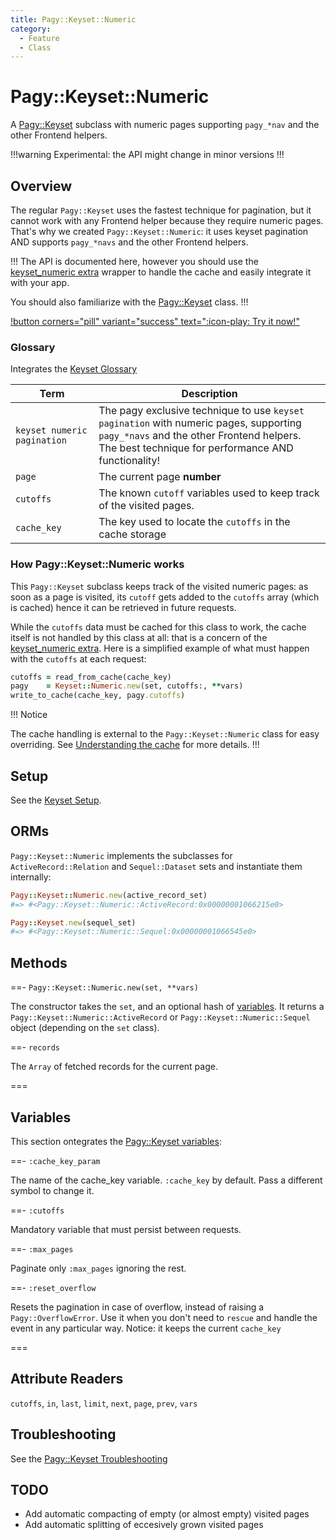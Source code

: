 ```yaml
---
title: Pagy::Keyset::Numeric
category:
  - Feature
  - Class
---
```


# Pagy::Keyset::Numeric

A [Pagy::Keyset](keyset.md) subclass with numeric pages supporting `pagy_*nav` and the other Frontend helpers.

!!!warning Experimental: the API might change in minor versions
!!!

## Overview

The regular `Pagy::Keyset` uses the fastest technique for pagination, but it cannot work with any Frontend helper because they require numeric
pages. That's why we created `Pagy::Keyset::Numeric`: it uses keyset pagination AND supports `pagy_*navs` and the other Frontend
helpers.

!!!
The API is documented here, however you should use the [keyset_numeric extra](/docs/extras/keyset_numeric)
wrapper to handle the cache and easily integrate it with your app.

You should also familiarize with the [Pagy::Keyset](keyset.md) class.
!!!

[!button corners="pill" variant="success" text=":icon-play: Try it now!"](/playground.md#5-keyset-apps)

### Glossary

Integrates the [Keyset Glossary](keyset_numeric.md#glossary)

| Term                        | Description                                                                                                                                                                                   |
|-----------------------------|-----------------------------------------------------------------------------------------------------------------------------------------------------------------------------------------------|
| `keyset numeric pagination` | The pagy exclusive technique to use `keyset pagination` with numeric pages, supporting `pagy_*navs` and the other Frontend helpers.<br/>The best technique for performance AND functionality! |
| `page`                      | The current page **number**                                                                                                                                                                   |
| `cutoffs`                   | The known `cutoff` variables used to keep track of the visited pages.                                                                                                                         |
| `cache_key`                 | The key used to locate the `cutoffs` in the cache storage                                                                                                                                     |

### How Pagy::Keyset::Numeric works

This `Pagy::Keyset` subclass keeps track of the visited numeric pages: as soon as a page is visited, its `cutoff` gets added to the `cutoffs` array (which is cached) hence it can be retrieved in future requests.

While the `cutoffs` data must be cached for this class to work, the cache itself is not handled by this class at all: that is a concern of the [keyset_numeric extra](/docs/extras/keyset_numeric). Here is a simplified example of what must happen with the `cutoffs` at each request:

```ruby
cutoffs = read_from_cache(cache_key)
pagy    = Keyset::Numeric.new(set, cutoffs:, **vars)
write_to_cache(cache_key, pagy.cutoffs)
```

!!! Notice

The cache handling is external to the `Pagy::Keyset::Numeric` class for easy overriding. See [Understanding the cache](/docs/extras/keyset_numeric#understanding-the-cache) for more details.
!!!

## Setup

See the [Keyset Setup](keyset.md#setup).

## ORMs

`Pagy::Keyset::Numeric` implements the subclasses for `ActiveRecord::Relation` and `Sequel::Dataset` sets and instantiate them
internally:

```ruby
Pagy::Keyset::Numeric.new(active_record_set)
#=> #<Pagy::Keyset::Numeric::ActiveRecord:0x00000001066215e0>

Pagy::Keyset.new(sequel_set)
#=> #<Pagy::Keyset::Numeric::Sequel:0x00000001066545e0>
```

## Methods

==- `Pagy::Keyset::Numeric.new(set, **vars)`

The constructor takes the `set`, and an optional hash of [variables](#variables). It returns a
`Pagy::Keyset::Numeric::ActiveRecord` or
`Pagy::Keyset::Numeric::Sequel` object (depending on the `set` class).

==- `records`

The `Array` of fetched records for the current page.

===

## Variables

This section ontegrates the [Pagy::Keyset variables](keyset.md#variables):

==- `:cache_key_param`
           
The name of the cache_key variable. `:cache_key` by default. Pass a different symbol to change it.

==- `:cutoffs`

Mandatory variable that must persist between requests.

==- `:max_pages`

Paginate only `:max_pages` ignoring the rest.

==- `:reset_overflow`

Resets the pagination in case of overflow, instead of raising a `Pagy::OverflowError`. Use it when you don't need to `rescue` and handle the event in any particular way. Notice: it keeps the current `cache_key`

===

## Attribute Readers

`cutoffs`, `in`, `last`, `limit`, `next`, `page`, `prev`, `vars`

## Troubleshooting

See the [Pagy::Keyset Troubleshooting](keyset.md#troubleshooting)

## TODO

- Add automatic compacting of empty (or almost empty) visited pages
- Add automatic splitting of eccesively grown visited pages
